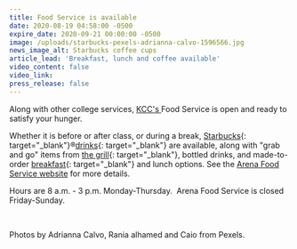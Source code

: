 ```yaml
---
title: Food Service is available
date: 2020-08-19 04:58:00 -0500
expire_date: 2020-09-21 00:00:00 -0500
image: /uploads/starbucks-pexels-adrianna-calvo-1596566.jpg
news_image_alt: Starbucks coffee cups
article_lead: 'Breakfast, lunch and coffee available'
video_content: false
video_link:
press_release: false
---
```


Along with other college services, <u>KCC's&nbsp;</u>Food Service is open and ready to satisfy your hunger.

Whether it is before or after class, or during a break, [Starbucks](http://www.kcc.edu/FacultyStaff/departments/foodservice/Documents/KCC-Hammes-Cafe-Fall2020.pdf){: target="_blank"}&reg;[drinks](http://www.kcc.edu/FacultyStaff/departments/foodservice/Documents/KCC-Hammes-Cafe-Fall2020.pdf){: target="_blank"} are available, along with "grab and go" items from [the grill](http://www.kcc.edu/FacultyStaff/departments/foodservice/Documents/Grill-Favorites-Arena-Fall-2020.pdf){: target="_blank"}, bottled drinks, and made-to-order [breakfast](http://www.kcc.edu/FacultyStaff/departments/foodservice/Documents/Breakfast-Arena-Fall-2020.pdf){: target="_blank"} and lunch options. See the [Arena Food Service website](http://www.kcc.edu/facultystaff/departments/foodservice/Pages/default.aspx) for more details.

Hours are 8 a.m. - 3 p.m. Monday-Thursday.&nbsp; Arena Food Service is closed Friday-Sunday.

&nbsp;

Photos by Adrianna Calvo, Rania alhamed and Caio from Pexels.